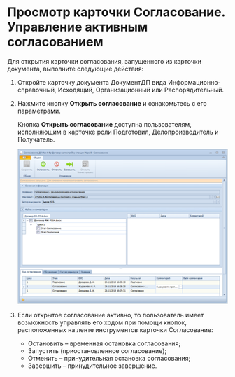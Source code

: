 # Просмотр карточки Согласование. Управление активным согласованием

Для открытия карточки согласования, запущенного из карточки документа, выполните следующие действия: 

1. Откройте карточку документа ДокументДП вида Информационно-справочный, Исходящий, Организационный или Распорядительный.

2. Нажмите кнопку **Открыть согласование** и ознакомьтесь с его параметрами.

   Кнопка **Открыть согласование** доступна пользователям, исполняющим в карточке роли Подготовил, Делопроизводитель и Получатель.

   ![Карточка завершенного согласования, открытая из карточки документа](img/Preview_Card_Approval.png "Карточка завершенного согласования, открытая из карточки документа")

3. Если открытое согласование активно, то пользователь имеет возможность управлять его ходом при помощи кнопок, расположенных на ленте инструментов карточки Согласование:

   - Остановить – временная остановка согласования;
   - Запустить (приостановленное согласование);
   - Отменить – принудительная остановка согласования;
   - Завершить – принудительное завершение.